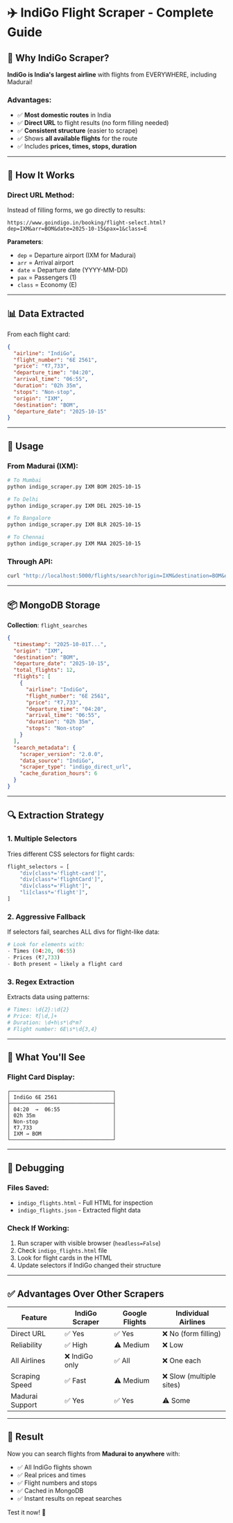 # ✈️ IndiGo Flight Scraper - Complete Guide

## 🎯 Why IndiGo Scraper?

**IndiGo is India's largest airline** with flights from EVERYWHERE, including Madurai!

### Advantages:
- ✅ **Most domestic routes** in India
- ✅ **Direct URL** to flight results (no form filling needed)
- ✅ **Consistent structure** (easier to scrape)
- ✅ Shows **all available flights** for the route
- ✅ Includes **prices, times, stops, duration**

---

## 🔧 How It Works

### Direct URL Method:
Instead of filling forms, we go directly to results:

```
https://www.goindigo.in/booking/flight-select.html?dep=IXM&arr=BOM&date=2025-10-15&pax=1&class=E
```

**Parameters**:
- `dep` = Departure airport (IXM for Madurai)
- `arr` = Arrival airport  
- `date` = Departure date (YYYY-MM-DD)
- `pax` = Passengers (1)
- `class` = Economy (E)

---

## 📊 Data Extracted

From each flight card:
```json
{
  "airline": "IndiGo",
  "flight_number": "6E 2561",
  "price": "₹7,733",
  "departure_time": "04:20",
  "arrival_time": "06:55",
  "duration": "02h 35m",
  "stops": "Non-stop",
  "origin": "IXM",
  "destination": "BOM",
  "departure_date": "2025-10-15"
}
```

---

## 🚀 Usage

### From Madurai (IXM):

```bash
# To Mumbai
python indigo_scraper.py IXM BOM 2025-10-15

# To Delhi
python indigo_scraper.py IXM DEL 2025-10-15

# To Bangalore
python indigo_scraper.py IXM BLR 2025-10-15

# To Chennai
python indigo_scraper.py IXM MAA 2025-10-15
```

### Through API:
```bash
curl "http://localhost:5000/flights/search?origin=IXM&destination=BOM&date=2025-10-15"
```

---

## 📦 MongoDB Storage

**Collection**: `flight_searches`

```json
{
  "timestamp": "2025-10-01T...",
  "origin": "IXM",
  "destination": "BOM",
  "departure_date": "2025-10-15",
  "total_flights": 12,
  "flights": [
    {
      "airline": "IndiGo",
      "flight_number": "6E 2561",
      "price": "₹7,733",
      "departure_time": "04:20",
      "arrival_time": "06:55",
      "duration": "02h 35m",
      "stops": "Non-stop"
    }
  ],
  "search_metadata": {
    "scraper_version": "2.0.0",
    "data_source": "IndiGo",
    "scraper_type": "indigo_direct_url",
    "cache_duration_hours": 6
  }
}
```

---

## 🔍 Extraction Strategy

### 1. **Multiple Selectors**
Tries different CSS selectors for flight cards:
```python
flight_selectors = [
    "div[class*='flight-card']",
    "div[class*='flightCard']",
    "div[class*='Flight']",
    "li[class*='flight']",
]
```

### 2. **Aggressive Fallback**
If selectors fail, searches ALL divs for flight-like data:
```python
# Look for elements with:
- Times (04:20, 06:55)
- Prices (₹7,733)
- Both present = likely a flight card
```

### 3. **Regex Extraction**
Extracts data using patterns:
```python
# Times: \d{2}:\d{2}
# Price: ₹[\d,]+
# Duration: \d+h\s*\d*m?
# Flight number: 6E\s*\d{3,4}
```

---

## 🎯 What You'll See

### Flight Card Display:
```
┌─────────────────────────────────┐
│ IndiGo 6E 2561                  │
├─────────────────────────────────┤
│ 04:20  →  06:55                 │
│ 02h 35m                         │
│ Non-stop                        │
│ ₹7,733                          │
│ IXM → BOM                       │
└─────────────────────────────────┘
```

---

## 🐛 Debugging

### Files Saved:
- `indigo_flights.html` - Full HTML for inspection
- `indigo_flights.json` - Extracted flight data

### Check If Working:
1. Run scraper with visible browser (`headless=False`)
2. Check `indigo_flights.html` file
3. Look for flight cards in the HTML
4. Update selectors if IndiGo changed their structure

---

## ✅ Advantages Over Other Scrapers

| Feature | IndiGo Scraper | Google Flights | Individual Airlines |
|---------|---------------|----------------|---------------------|
| Direct URL | ✅ Yes | ✅ Yes | ❌ No (form filling) |
| Reliability | ✅ High | ⚠️ Medium | ❌ Low |
| All Airlines | ❌ IndiGo only | ✅ All | ❌ One each |
| Scraping Speed | ✅ Fast | ⚠️ Medium | ❌ Slow (multiple sites) |
| Madurai Support | ✅ Yes | ✅ Yes | ⚠️ Some |

---

## 🚀 Result

Now you can search flights from **Madurai to anywhere** with:
- ✅ All IndiGo flights shown
- ✅ Real prices and times
- ✅ Flight numbers and stops
- ✅ Cached in MongoDB
- ✅ Instant results on repeat searches

Test it now! 🎉

